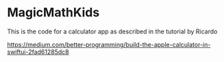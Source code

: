 # MagicMathKids

This is the code for a calculator app as described in the tutorial by Ricardo 

https://medium.com/better-programming/build-the-apple-calculator-in-swiftui-2fad61285dc8
